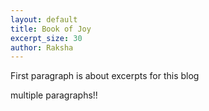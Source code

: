 ```yaml
---
layout: default
title: Book of Joy
excerpt_size: 30
author: Raksha
---
```


First paragraph is about excerpts for this blog

multiple paragraphs!!
